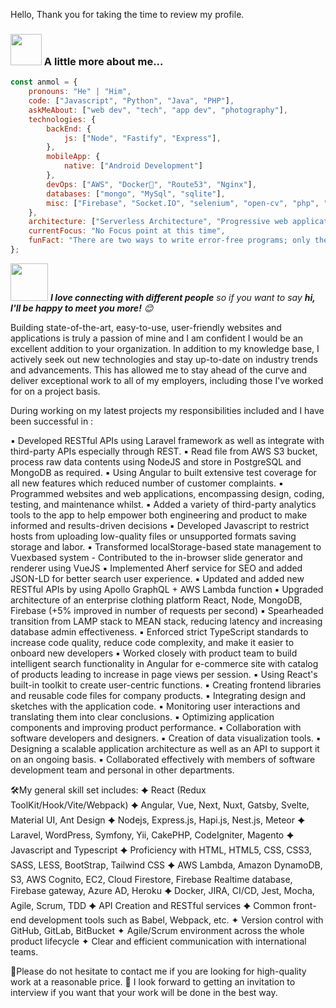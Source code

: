 Hello, 
Thank you for taking the time to review my profile.

### <img src="https://media.giphy.com/media/VgCDAzcKvsR6OM0uWg/giphy.gif" width="50"> A little more about me...  

```javascript
const anmol = {
    pronouns: "He" | "Him",
    code: ["Javascript", "Python", "Java", "PHP"],
    askMeAbout: ["web dev", "tech", "app dev", "photography"],
    technologies: {
        backEnd: {
            js: ["Node", "Fastify", "Express"],
        },
        mobileApp: {
            native: ["Android Development"]
        },
        devOps: ["AWS", "Docker🐳", "Route53", "Nginx"],
        databases: ["mongo", "MySql", "sqlite"],
        misc: ["Firebase", "Socket.IO", "selenium", "open-cv", "php", "SuiteApp"]
    },
    architecture: ["Serverless Architecture", "Progressive web applications", "Single page applications"],
    currentFocus: "No Focus point at this time",
    funFact: "There are two ways to write error-free programs; only the third one works"
};
```

<img src="https://media.giphy.com/media/LnQjpWaON8nhr21vNW/giphy.gif" width="60"> <em><b>I love connecting with different people</b> so if you want to say <b>hi, I'll be happy to meet you more!</b> 😊</em>


Building state-of-the-art, easy-to-use, user-friendly websites and applications is truly a passion of mine and I am confident I would be an excellent addition to your organization. In addition to my knowledge base, I actively seek out new technologies and stay up-to-date on industry trends and advancements. This has allowed me to stay ahead of the curve and deliver exceptional work to all of my employers, including those I've worked for on a project basis.

During working on my latest projects my responsibilities included and I have been successful in :

▪️ Developed RESTful APIs using Laravel framework as well as integrate with third-party APIs especially through REST.
▪️ Read file from AWS S3 bucket, process raw data contents using NodeJS and store in PostgreSQL and MongoDB as required.
▪️ Using Angular to built extensive test coverage for all new features which reduced number of customer complaints.
▪️ Programmed websites and web applications, encompassing design, coding, testing, and maintenance whilst.
▪️ Added a variety of third-party analytics tools to the app to help empower both engineering and product to make informed and results-driven decisions
▪️ Developed Javascript to restrict hosts from uploading low-quality files or unsupported formats saving storage and labor.
▪️ Transformed localStorage-based state management to Vuexbased system - Contributed to the in-browser slide generator and renderer using VueJS
▪️ Implemented Aherf service for SEO and added JSON-LD for better search user experience.
▪️ Updated and added new RESTful APIs by using Apollo GraphQL + AWS Lambda function
▪️ Upgraded architecture of an enterprise clothing platform React, Node, MongoDB, Firebase (+5% improved in number of requests per second)
▪️ Spearheaded transition from LAMP stack to MEAN stack, reducing latency and increasing database admin effectiveness.
▪️ Enforced strict TypeScript standards to increase code quality, reduce code complexity, and make it easier to onboard new developers
▪️ Worked closely with product team to build intelligent search functionality in Angular for e-commerce site with catalog of products leading to increase in page views per session.
▪️ Using React's built-in toolkit to create user-centric functions.
▪️ Creating frontend libraries and reusable code files for company products.
▪️ Integrating design and sketches with the application code.
▪️ Monitoring user interactions and translating them into clear conclusions.
▪️ Optimizing application components and improving product performance.
▪️ Collaboration with software developers and designers.
▪️ Creation of data visualization tools.
▪️ Designing a scalable application architecture as well as an API to support it on an ongoing basis.
▪️ Collaborated effectively with members of software development team and personal in other departments.

🛠My general skill set includes:
✦ React (Redux ToolKit/Hook/Vite/Webpack)
✦ Angular, Vue, Next, Nuxt, Gatsby, Svelte, Material UI, Ant Design
✦ Nodejs, Express.js, Hapi.js, Nest.js, Meteor
✦ Laravel, WordPress, Symfony, Yii, CakePHP, CodeIgniter, Magento
✦ Javascript and Typescript
✦ Proficiency with HTML, HTML5, CSS, CSS3, SASS, LESS, BootStrap, Tailwind CSS
✦ AWS Lambda, Amazon DynamoDB, S3, AWS Cognito, EC2, Cloud Firestore, Firebase Realtime database, Firebase gateway, Azure AD, Heroku
✦ Docker, JIRA, CI/CD, Jest, Mocha, Agile, Scrum, TDD
✦ API Creation and RESTful services
✦ Сommon front-end development tools such as Babel, Webpack, etc.
✦ Version control with GitHub, GitLab, BitBucket
✦ Agile/Scrum environment across the whole product lifecycle
✦ Clear and efficient communication with international teams.

📩Please do not hesitate to contact me if you are looking for high-quality work at a reasonable price.
🤝 I look forward to getting an invitation to interview if you want that your work will be done in the best way.

